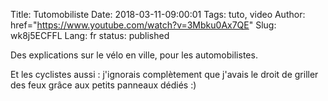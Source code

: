 Title: Tutomobiliste
Date: 2018-03-11-09:00:01
Tags: tuto, video
Author: href="https://www.youtube.com/watch?v=3Mbku0Ax7QE"
Slug: wk8j5ECFFL
Lang: fr
status: published

Des explications sur le vélo en ville, pour les automobilistes.

Et les cyclistes aussi : j'ignorais complètement que j'avais le droit de griller des feux grâce aux petits panneaux dédiés :)
